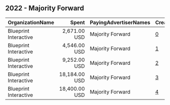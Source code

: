 ## 2022 - Majority Forward 
|OrganizationName|Spent|PayingAdvertiserNames|CreativeUrls|Impressions|Genders|AgeBrackets|CountryCodes|BillingAddresses|CandidateBallotInformation|
|:---|---:|:---|:---|---:|:---|:---|:---|:---|:---|
|Blueprint Interactive|2,671.00 USD|Majority Forward|[0](https://www.snap.com/political-ads/asset/c8e1fe2d5ee3e6030840062b717ac1d0d94f6bb9c02687c561570ca315e174fe?mediaType=mp4)|110,054||18-34|united states|"1220 19th Street NW,Washington,20036,US"||
|Blueprint Interactive|4,546.00 USD|Majority Forward|[1](https://www.snap.com/political-ads/asset/0bd8676d17c15fda7c636c01cf28443c0b576ddb922434b7f38089fe6dc0852e?mediaType=mp4)|138,169|FEMALE|18-45|united states|"1220 19th Street NW,Washington,20036,US"|Ron Johnson|
|Blueprint Interactive|9,252.00 USD|Majority Forward|[2](https://www.snap.com/political-ads/asset/d6f249165eef75892e620cdc7dd7429392288ea8a0698ed827dd3f0338bca108?mediaType=mp4)|796,836||34-|united states|"1220 19th Street NW,Washington,20036,US"||
|Blueprint Interactive|18,184.00 USD|Majority Forward|[3](https://www.snap.com/political-ads/asset/bcc7219f267027ab2aec68621892295dc766886f3ffc6789d5144b0dcbf732c3?mediaType=mp4)|952,008||18-30|united states|"1220 19th Street NW,Washington,20036,US"|Ron Johnson|
|Blueprint Interactive|18,400.00 USD|Majority Forward|[4](https://www.snap.com/political-ads/asset/014eff73b43f83e3fd4a7228c31c24b51f5251afd61c6e48c44ac5b87ca796ac?mediaType=mp4)|1,972,999||34-|united states|"1220 19th Street NW,Washington,20036,US"||
